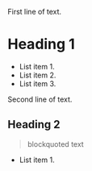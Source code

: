 First line of text.

# Heading 1

*   List item 1.
*   List item 2.
*   List item 3.

Second line of text.

## Heading 2

> blockquoted text

*   List item 1.